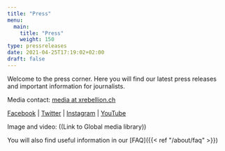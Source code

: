 ```yaml
---
title: "Press"
menu:
  main:
    title: "Press"
    weight: 150
type: pressreleases
date: 2021-04-25T17:19:02+02:00
draft: false
---
```


Welcome to the press corner. Here you will find our latest press releases and important information for journalists.

Media contact: [media at xrebellion.ch](media@xrebellion.ch)

[Facebook](https://facebook.com/XRSwitzerland) | [Twitter](https://twitter.com/@xrSchweiz) | [Instagram](https://instagram.com/xr_switzerland) | [YouTube](https://www.youtube.com/channel/UCcXrHicgZhfhCWg2cCrXCsA)

Image and video: ((Link to Global media library))


You will also find useful information in our [FAQ]({{< ref "/about/faq" >}})
